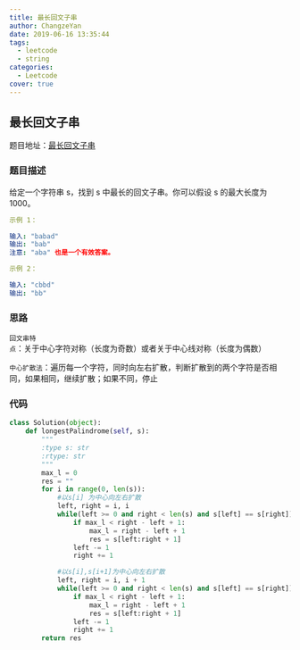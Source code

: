 ```yaml
---
title: 最长回文子串
author: ChangzeYan
date: 2019-06-16 13:35:44
tags:
  - leetcode
  - string
categories:
  - Leetcode
cover: true
---
```


## 最长回文子串

题目地址：[最长回文子串](https://leetcode-cn.com/problems/longest-palindromic-substring/)

### 题目描述
给定一个字符串 s，找到 s 中最长的回文子串。你可以假设 s 的最大长度为 1000。
```yaml
示例 1：

输入: "babad"
输出: "bab"
注意: "aba" 也是一个有效答案。
```

```yaml
示例 2：

输入: "cbbd"
输出: "bb"
```


### 思路
`回文串特点`：关于中心字符对称（长度为奇数）或者关于中心线对称（长度为偶数）

`中心扩散法`：遍历每一个字符，同时向左右扩散，判断扩散到的两个字符是否相同，如果相同，继续扩散；如果不同，停止


### 代码
```python
class Solution(object):
    def longestPalindrome(self, s):
        """
        :type s: str
        :rtype: str
        """
        max_l = 0
        res = ""
        for i in range(0, len(s)):
            #以s[i] 为中心向左右扩散
            left, right = i, i
            while(left >= 0 and right < len(s) and s[left] == s[right]):
                if max_l < right - left + 1:
                    max_l = right - left + 1
                    res = s[left:right + 1]
                left -= 1
                right += 1

            #以s[i],s[i+1]为中心向左右扩散
            left, right = i, i + 1
            while(left >= 0 and right < len(s) and s[left] == s[right]):
                if max_l < right - left + 1:
                    max_l = right - left + 1
                    res = s[left:right + 1]
                left -= 1
                right += 1
        return res
```
